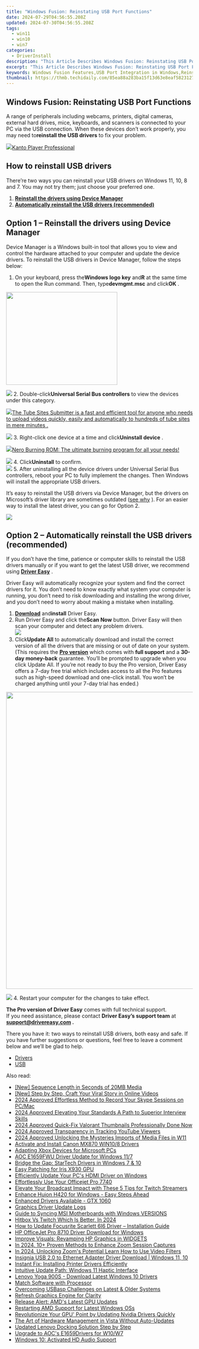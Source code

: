 ```yaml
---
title: "Windows Fusion: Reinstating USB Port Functions"
date: 2024-07-29T04:56:55.208Z
updated: 2024-07-30T04:56:55.208Z
tags:
  - win11
  - win10
  - win7
categories:
  - DriverInstall
description: "This Article Describes Windows Fusion: Reinstating USB Port Functions"
excerpt: "This Article Describes Windows Fusion: Reinstating USB Port Functions"
keywords: Windows Fusion Features,USB Port Integration in Windows,Reinstated USB Functionality,Microsoft Windows Updates on USB,Enhancing USB Connectivity in Windows,Combining Old and New Windows Tech,Restoring Standard USB Operations in Modern Windows
thumbnail: https://thmb.techidaily.com/85ea88a283ba15f13d63e8eaf5823127ecc1dabd5bf0f7b20e24752b9917879c.jpg
---
```


## Windows Fusion: Reinstating USB Port Functions

 A range of peripherals including webcams, printers, digital cameras, external hard drives, mice, keyboards, and scanners is connected to your PC via the USB connection. When these devices don’t work properly, you may need to**reinstall the USB drivers** to fix your problem.

<!-- affiliate ads begin -->
<a href="https://secure.2checkout.com/order/checkout.php?PRODS=4742929&QTY=1&AFFILIATE=108875&CART=1"><img src="https://secure.avangate.com/images/merchant/e09fdffe648a30658a9657bbed7b2388/products/boxshot(2).png" border="0">Kanto Player Professional</a>
<!-- affiliate ads end -->
## How to reinstall USB drivers

 There’re two ways you can reinstall your USB drivers on Windows 11, 10, 8 and 7\. You may not try them; just choose your preferred one.

1. **[Reinstall the drivers using Device Manager](#option1)**
2. **[Automatically reinstall the USB drivers (recommended)](#option2)**

## Option 1 – Reinstall the drivers using Device Manager

 Device Manager is a Windows built-in tool that allows you to view and control the hardware attached to your computer and update the device drivers. To reinstall the USB drivers in Device Manager, follow the steps below:

1. On your keyboard, press the**Windows logo key** and**R** at the same time to open the Run command. Then, type**devmgmt.msc** and click**OK** .  
<!-- affiliate ads begin -->
<a href="https://boody-eco-wear.pxf.io/c/5597632/1567905/13846" target="_top" id="1567905"><img src="//a.impactradius-go.com/display-ad/13846-1567905" border="0" alt="" width="300" height="250"/></a><img height="0" width="0" src="https://imp.pxf.io/i/5597632/1567905/13846" style="position:absolute;visibility:hidden;" border="0" />
<!-- affiliate ads end -->
![](https://images.drivereasy.com/wp-content/uploads/2020/11/1-1-1.jpg)
2. Double-click**Universal Serial Bus controllers** to view the devices under this category.  
<!-- affiliate ads begin -->
<a href="https://secure.2checkout.com/order/checkout.php?PRODS=4531356&QTY=1&AFFILIATE=108875&CART=1"><img src="https://secure.avangate.com/images/merchant/8fdd149fcaa7058caccc9c4ad5b0d89a/products/tss-box.JPG" border="0">The Tube Sites Submitter is a fast and efficient tool for anyone who needs to upload videos quickly, easily and automatically to hundreds of tube sites in mere minutes . </a>
<!-- affiliate ads end -->
![](https://images.drivereasy.com/wp-content/uploads/2020/11/1-2.jpg)
3. Right-click one device at a time and click**Uninstall device** .  
<!-- affiliate ads begin -->
<a href="https://store.nero.com/order/checkout.php?PRODS=39694080&QTY=1&AFFILIATE=108875&CART=1"><img src="http://cdnwww.nero.com/nero-com-wAssets/img/banners/2023/nbr/fire/Screenshot_1red_gb.jpg" border="0">Nero Burning ROM:
The ultimate burning program for all your needs!</a>
<!-- affiliate ads end -->
![](https://images.drivereasy.com/wp-content/uploads/2020/11/1-3.jpg)
4. Click**Uninstall** to confirm.  
![](https://images.drivereasy.com/wp-content/uploads/2020/11/1-4.jpg)
5. After uninstalling all the device drivers under Universal Serial Bus controllers, reboot your PC to fully implement the changes. Then Windows will install the appropriate USB drivers.

 It’s easy to reinstall the USB drivers via Device Manager, but the drivers on Microsoft’s driver library are sometimes outdated ([see why](https://tools.techidaily.com/drivereasy/download/) ). For an easier way to install the latest driver, you can go for Option 2.

<!-- affiliate ads begin -->
<a href="https://secure.2checkout.com/order/checkout.php?PRODS=35038891&QTY=1&AFFILIATE=108875&CART=1"><img src="https://www.dupinout.com/wp-content/uploads/2021/12/DupInOut-New-Duplicate-Scan-Tab.png" border="0"></a>
<!-- affiliate ads end -->
## Option 2 – Automatically reinstall the USB drivers (recommended)

 If you don’t have the time, patience or computer skills to reinstall the USB drivers manually or if you want to get the latest USB driver, we recommend using **[Driver Easy](https://tools.techidaily.com/drivereasy/download/)**  .

 Driver Easy will automatically recognize your system and find the correct drivers for it. You don’t need to know exactly what system your computer is running, you don’t need to risk downloading and installing the wrong driver, and you don’t need to worry about making a mistake when installing.

1. **[Download](https://tools.techidaily.com/drivereasy/download/)**  and**install** Driver Easy.
2. Run Driver Easy and click the**Scan Now** button. Driver Easy will then scan your computer and detect any problem drivers.  
![](https://www.drivereasy.com/wp-content/uploads/2020/10/6_0_scan-now.jpg)
3. Click**Update All** to automatically download and install the correct version of all the drivers that are missing or out of date on your system. (This requires the **[Pro version](https://tools.techidaily.com/drivereasy/download/)**  which comes with **full support**  and a **30-day money-back**  guarantee. You’ll be prompted to upgrade when you click Update All. If you’re not ready to buy the Pro version, Driver Easy offers a 7-day free trial which includes access to all the Pro features such as high-speed download and one-click install. You won’t be charged anything until your 7-day trial has ended.)  
<!-- affiliate ads begin -->
<a href="https://aspironcom.sjv.io/c/5597632/1941789/21554" target="_top" id="1941789"><img src="//a.impactradius-go.com/display-ad/21554-1941789" border="0" alt="" width="650" height="800"/></a><img height="0" width="0" src="https://imp.pxf.io/i/5597632/1941789/21554" style="position:absolute;visibility:hidden;" border="0" />
<!-- affiliate ads end -->
![](https://www.drivereasy.com/wp-content/uploads/2019/05/DisplayLink-USB-Device.jpg)
4. Restart your computer for the changes to take effect.

**The Pro version of Driver Easy** comes with full technical support.  
 If you need assistance, please contact **Driver Easy’s support team** at **[support@drivereasy.com](mailto:support@drivereasy.com) .**

 There you have it: two ways to reinstall USB drivers, both easy and safe. If you have further suggestions or questions, feel free to leave a comment below and we’ll be glad to help.

* [Drivers](https://tools.techidaily.com/drivereasy/download/)
* [USB](https://store.drivereasy.com/order/cart.php?PRODS=4731822&QTY=1&AFFILIATE=108875)

<ins class="adsbygoogle"
     style="display:block"
     data-ad-format="autorelaxed"
     data-ad-client="ca-pub-7571918770474297"
     data-ad-slot="1223367746"></ins>



<ins class="adsbygoogle"
     style="display:block"
     data-ad-client="ca-pub-7571918770474297"
     data-ad-slot="8358498916"
     data-ad-format="auto"
     data-full-width-responsive="true"></ins>





<span class="atpl-alsoreadstyle">Also read:</span>
<div><ul>
<li><a href="https://extra-approaches.techidaily.com/new-sequence-length-in-seconds-of-20mb-media/"><u>[New] Sequence Length in Seconds of 20MB Media</u></a></li>
<li><a href="https://facebook-videos.techidaily.com/new-step-by-step-craft-your-viral-story-in-online-videos/"><u>[New] Step by Step, Craft Your Viral Story in Online Videos</u></a></li>
<li><a href="https://screen-capture.techidaily.com/2024-approved-effortless-method-to-record-your-skype-sessions-on-pcmac/"><u>2024 Approved  Effortless Method to Record Your Skype Sessions on PC/Mac</u></a></li>
<li><a href="https://fox-glue.techidaily.com/2024-approved-elevating-your-standards-a-path-to-superior-interview-skills/"><u>2024 Approved  Elevating Your Standards  A Path to Superior Interview Skills</u></a></li>
<li><a href="https://youtube-help.techidaily.com/2024-approved-quick-fix-valorant-thumbnails-professionally-done-now/"><u>2024 Approved  Quick-Fix Valorant Thumbnails  Professionally Done Now</u></a></li>
<li><a href="https://youtube-help.techidaily.com/2024-approved-transparency-in-tracking-youtube-viewers/"><u>2024 Approved  Transparency in Tracking YouTube Viewers</u></a></li>
<li><a href="https://article-helps.techidaily.com/2024-approved-unlocking-the-mysteries-imports-of-media-files-in-w11/"><u>2024 Approved  Unlocking the Mysteries  Imports of Media Files in W11</u></a></li>
<li><a href="https://driver-install.techidaily.com/activate-and-install-canon-mx870-win108-drivers/"><u>Activate and Install Canon MX870 WIN10/8 Drivers</u></a></li>
<li><a href="https://driver-install.techidaily.com/adapting-xbox-devices-for-microsoft-pcs/"><u>Adapting Xbox Devices for Microsoft PCs</u></a></li>
<li><a href="https://driver-install.techidaily.com/aoc-e1659fwu-driver-update-for-windows-117/"><u>AOC E1659FWU Driver Update for Windows 11/7</u></a></li>
<li><a href="https://driver-install.techidaily.com/bridge-the-gap-startech-drivers-in-windows-7-and-10/"><u>Bridge the Gap: StarTech Drivers in Windows 7 & 10</u></a></li>
<li><a href="https://driver-install.techidaily.com/easy-patching-for-iris-x930-gpu/"><u>Easy Patching for Iris X930 GPU</u></a></li>
<li><a href="https://driver-install.techidaily.com/efficiently-update-your-pcs-hdmi-driver-on-windows/"><u>Efficiently Update Your PC's HDMI Driver on Windows</u></a></li>
<li><a href="https://driver-install.techidaily.com/effortlessly-use-your-officejet-pro-7740/"><u>Effortlessly Use Your Officejet Pro 7740</u></a></li>
<li><a href="https://digital-screen-recording.techidaily.com/elevate-your-broadcast-impact-with-these-5-tips-for-twitch-streamers/"><u>Elevate Your Broadcast Impact with These 5 Tips for Twitch Streamers</u></a></li>
<li><a href="https://driver-install.techidaily.com/1720063424571-enhance-huion-h420-for-windows-easy-steps-ahead/"><u>Enhance Huion H420 for Windows - Easy Steps Ahead</u></a></li>
<li><a href="https://driver-install.techidaily.com/enhanced-drivers-available-gtx-1060/"><u>Enhanced Drivers Available - GTX 1060</u></a></li>
<li><a href="https://driver-install.techidaily.com/graphics-driver-update-logs/"><u>Graphics Driver Update Logs</u></a></li>
<li><a href="https://driver-install.techidaily.com/guide-to-syncing-msi-motherboards-with-windows-versions/"><u>Guide to Syncing MSI Motherboards with Windows VERSIONS</u></a></li>
<li><a href="https://some-techniques.techidaily.com/hitbox-vs-twitch-which-is-better-in-2024/"><u>Hitbox Vs Twitch  Which Is Better, In 2024</u></a></li>
<li><a href="https://driver-install.techidaily.com/1720063158242-how-to-update-focusrite-scarlett-6i6-driver-installation-guide/"><u>How to Update Focusrite Scarlett 6I6 Driver – Installation Guide</u></a></li>
<li><a href="https://driver-install.techidaily.com/hp-officejet-pro-8710-driver-download-for-windows/"><u>HP OfficeJet Pro 8710 Driver Download for Windows</u></a></li>
<li><a href="https://driver-install.techidaily.com/improve-visuals-revamping-hp-graphics-in-widgets/"><u>Improve Visuals: Revamping HP Graphics in WIDGETS</u></a></li>
<li><a href="https://on-screen-recording.techidaily.com/in-2024-10plus-proven-methods-to-enhance-zoom-session-captures/"><u>In 2024, 10+ Proven Methods to Enhance Zoom Session Captures</u></a></li>
<li><a href="https://some-guidance.techidaily.com/in-2024-unlocking-zooms-potential-learn-how-to-use-video-filters/"><u>In 2024, Unlocking Zoom's Potential  Learn How to Use Video Filters</u></a></li>
<li><a href="https://driver-install.techidaily.com/insignia-usb-20-to-ethernet-adapter-driver-download-windows-11-10/"><u>Insignia USB 2.0 to Ethernet Adapter Driver Download | Windows 11, 10</u></a></li>
<li><a href="https://driver-install.techidaily.com/instant-fix-installing-printer-drivers-efficiently/"><u>Instant Fix: Installing Printer Drivers Efficiently</u></a></li>
<li><a href="https://driver-install.techidaily.com/intuitive-update-path-windows-11-haptic-interface/"><u>Intuitive Update Path: Windows 11 Haptic Interface</u></a></li>
<li><a href="https://driver-install.techidaily.com/lenovo-yoga-900s-download-latest-windows-10-drivers/"><u>Lenovo Yoga 900S - Download Latest Windows 10 Drivers</u></a></li>
<li><a href="https://driver-install.techidaily.com/match-software-with-processor/"><u>Match Software with Processor</u></a></li>
<li><a href="https://driver-install.techidaily.com/overcoming-usbasp-challenges-on-latest-and-older-systems/"><u>Overcoming USBasp Challenges on Latest & Older Systems</u></a></li>
<li><a href="https://driver-install.techidaily.com/refresh-graphics-engine-for-clarity/"><u>Refresh Graphics Engine for Clarity</u></a></li>
<li><a href="https://driver-install.techidaily.com/release-alert-amds-latest-gpu-updates/"><u>Release Alert: AMD's Latest GPU Updates</u></a></li>
<li><a href="https://driver-install.techidaily.com/restarting-amd-support-for-latest-windows-oss/"><u>Restarting AMD Support for Latest Windows OSs</u></a></li>
<li><a href="https://driver-install.techidaily.com/1720062492728-revolutionize-your-gpu-point-by-updating-nvidia-drivers-quickly/"><u>Revolutionize Your GPU' Point by Updating Nvidia Drivers Quickly</u></a></li>
<li><a href="https://driver-install.techidaily.com/the-art-of-hardware-management-in-vista-without-auto-updates/"><u>The Art of Hardware Management in Vista Without Auto-Updates</u></a></li>
<li><a href="https://driver-install.techidaily.com/updated-lenovo-docking-solution-step-by-step/"><u>Updated Lenovo Docking Solution Step by Step</u></a></li>
<li><a href="https://driver-install.techidaily.com/upgrade-to-aocs-e1659drivers-for-w10w7/"><u>Upgrade to AOC's E1659Drivers for W10/W7</u></a></li>
<li><a href="https://driver-install.techidaily.com/windows-10-activated-hd-audio-support/"><u>Windows 10: Activated HD Audio Support</u></a></li>
</ul></div>
